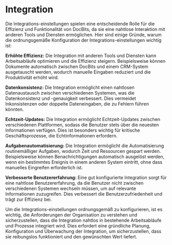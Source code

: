 # Integration

Die Integrations-einstellungen spielen eine entscheidende Rolle für die Effizienz und Funktionalität von DocBits, da sie eine nahtlose Interaktion mit anderen Tools und Diensten ermöglichen. Hier sind einige Gründe, warum die ordnungsgemäße Konfiguration der Integrations-einstellungen wichtig ist:

**Erhöhte Effizienz:** Die Integration mit anderen Tools und Diensten kann Arbeitsabläufe optimieren und die Effizienz steigern. Beispielsweise können Dokumente automatisch zwischen DocBits und einem CRM-System ausgetauscht werden, wodurch manuelle Eingaben reduziert und die Produktivität erhöht wird.

**Datenkonsistenz:** Die Integration ermöglicht einen nahtlosen Datenaustausch zwischen verschiedenen Systemen, was die Datenkonsistenz und -genauigkeit verbessert. Dies vermeidet Inkonsistenzen oder doppelte Dateneingaben, die zu Fehlern führen könnten.

**Echtzeit-Updates:** Die Integration ermöglicht Echtzeit-Updates zwischen verschiedenen Plattformen, sodass die Benutzer stets über die neuesten Informationen verfügen. Dies ist besonders wichtig für kritische Geschäftsprozesse, die Echtinformationen erfordern.

**Aufgabenautomatisierung:** Die Integration ermöglicht die Automatisierung routinemäßiger Aufgaben, wodurch Zeit und Ressourcen gespart werden. Beispielsweise können Benachrichtigungen automatisch ausgelöst werden, wenn ein bestimmtes Ereignis in einem anderen System eintritt, ohne dass manuelles Eingreifen erforderlich ist.

**Verbesserte Benutzererfahrung:** Eine gut konfigurierte Integration sorgt für eine nahtlose Benutzererfahrung, da die Benutzer nicht zwischen verschiedenen Systemen wechseln müssen, um auf relevante Informationen zuzugreifen. Dies verbessert die Benutzerzufriedenheit und trägt zur Effizienz bei.

Um die Integrations-einstellungen ordnungsgemäß zu konfigurieren, ist es wichtig, die Anforderungen der Organisation zu verstehen und sicherzustellen, dass die Integration nahtlos in bestehende Arbeitsabläufe und Prozesse integriert wird. Dies erfordert eine gründliche Planung, Konfiguration und Überwachung der Integration, um sicherzustellen, dass sie reibungslos funktioniert und den gewünschten Wert liefert.
